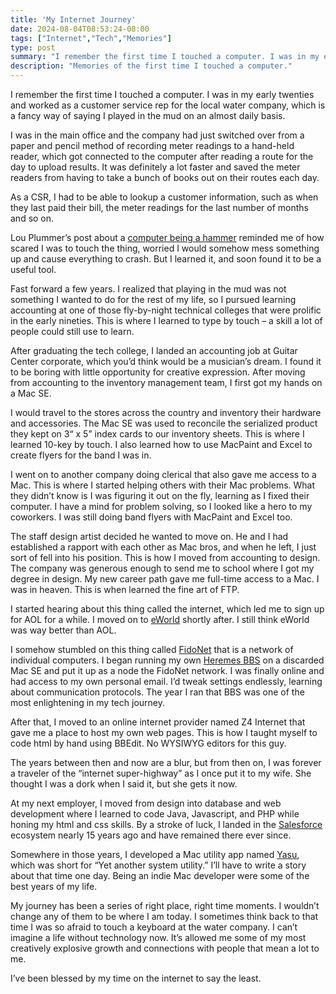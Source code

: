 ```yaml
---
title: 'My Internet Journey'
date: 2024-08-04T08:53:24-08:00
tags: ["Internet","Tech","Memories"]
type: post
summary: "I remember the first time I touched a computer. I was in my early twenties and worked as a customer service rep for the local water company, which is a fancy way of saying I played in the mud on an almost daily basis."
description: "Memories of the first time I touched a computer."
---
```


I remember the first time I touched a computer. I was in my early twenties and worked as a customer service rep for the local water company, which is a fancy way of saying I played in the mud on an almost daily basis.

I was in the main office and the company had just switched over from a paper and pencil method of recording meter readings to a hand-held reader, which got connected to the computer after reading a route for the day to upload results. It was definitely a lot faster and saved the meter readers from having to take a bunch of books out on their routes each day.

As a CSR, I had to be able to lookup a customer information, such as when they last paid their bill, the meter readings for the last number of months and so on.

Lou Plummer’s post about a [computer being a hammer](https://louplummer.lol/a-computer-is-a-hammer/) reminded me of how scared I was to touch the thing, worried I would somehow mess something up and cause everything to crash. But I learned it, and soon found it to be a useful tool.

Fast forward a few years. I realized that playing in the mud was not something I wanted to do for the rest of my life, so I pursued learning accounting at one of those fly-by-night technical colleges that were prolific in the early nineties. This is where I learned to type by touch – a skill a lot of people could still use to learn.

After graduating the tech college, I landed an accounting job at Guitar Center corporate, which you’d think would be a musician’s dream. I found it to be boring with little opportunity for creative expression. After moving from accounting to the inventory management team, I first got my hands on a Mac SE.

I would travel to the stores across the country and inventory their hardware and accessories. The Mac SE was used to reconcile the serialized product they kept on 3“ x 5” index cards to our inventory sheets. This is where I learned 10-key by touch. I also learned how to use MacPaint and Excel to create flyers for the band I was in.

I went on to another company doing clerical that also gave me access to a Mac. This is where I started helping others with their Mac problems. What they didn’t know is I was figuring it out on the fly, learning as I fixed their computer. I have a mind for problem solving, so I looked like a hero to my coworkers. I was still doing band flyers with MacPaint and Excel too.

The staff design artist decided he wanted to move on. He and I had established a rapport with each other as Mac bros, and when he left, I just sort of fell into his position. This is how I moved from accounting to design. The company was generous enough to send me to school where I got my degree in design. My new career path gave me full-time access to a Mac. I was in heaven. This is when learned the fine art of FTP.

I started hearing about this thing called the internet, which led me to sign up for AOL for a while. I moved on to [eWorld](https://en.wikipedia.org/wiki/EWorld) shortly after. I still think eWorld was way better than AOL.

I somehow stumbled on this thing called [FidoNet](https://en.wikipedia.org/wiki/FidoNet) that is a network of individual computers. I began running my own [Heremes BBS](https://hermesbbs.com/about/) on a discarded Mac SE and put it up as a node the FidoNet network. I was finally online and had access to my own personal email. I’d tweak settings endlessly, learning about communication protocols. The year I ran that BBS was one of the most enlightening in my tech journey.

After that, I moved to an online internet provider named Z4 Internet that gave me a place to host my own web pages. This is how I taught myself to code html by hand using BBEdit. No WYSIWYG editors for this guy.

The years between then and now are a blur, but from then on, I was forever a traveler of the “internet super-highway” as I once put it to my wife. She thought I was a dork when I said it, but she gets it now.

At my next employer, I moved from design into database and web development where I learned to code Java, Javascript, and PHP while honing my html and css skills. By a stroke of luck, I landed in the [Salesforce](https://www.salesforce.com) ecosystem nearly 15 years ago and have remained there ever since.

Somewhere in those years, I developed a Mac utility app named [Yasu](https://yasuformac.com), which was short for “Yet another system utility.” I’ll have to write a story about that time one day. Being an indie Mac developer were some of the best years of my life.

My journey has been a series of right place, right time moments. I wouldn’t change any of them to be where I am today. I sometimes think back to that time I was so afraid to touch a keyboard at the water company. I can’t imagine a life without technology now. It’s allowed me some of my most creatively explosive growth and connections with people that mean a lot to me.

I’ve been blessed by my time on the internet to say the least.